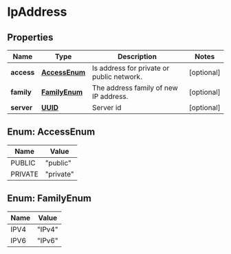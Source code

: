 
# IpAddress

## Properties
Name | Type | Description | Notes
------------ | ------------- | ------------- | -------------
**access** | [**AccessEnum**](#AccessEnum) | Is address for private or public network. |  [optional]
**family** | [**FamilyEnum**](#FamilyEnum) | The address family of new IP address. |  [optional]
**server** | [**UUID**](UUID.md) | Server id |  [optional]


<a name="AccessEnum"></a>
## Enum: AccessEnum
Name | Value
---- | -----
PUBLIC | &quot;public&quot;
PRIVATE | &quot;private&quot;


<a name="FamilyEnum"></a>
## Enum: FamilyEnum
Name | Value
---- | -----
IPV4 | &quot;IPv4&quot;
IPV6 | &quot;IPv6&quot;



